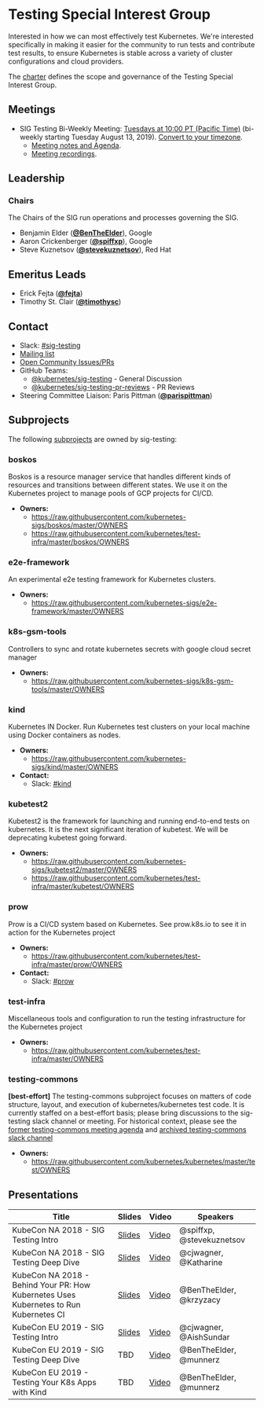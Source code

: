 <!---
This is an autogenerated file!

Please do not edit this file directly, but instead make changes to the
sigs.yaml file in the project root.

To understand how this file is generated, see https://git.k8s.io/community/generator/README.md
--->
# Testing Special Interest Group

Interested in how we can most effectively test Kubernetes. We're interested specifically in making it easier for the community to run tests and contribute test results, to ensure Kubernetes is stable across a variety of cluster configurations and cloud providers.

The [charter](charter.md) defines the scope and governance of the Testing Special Interest Group.

## Meetings
* SIG Testing Bi-Weekly Meeting: [Tuesdays at 10:00 PT (Pacific Time)](https://zoom.us/j/135450138?pwd=WGJyaVZzekJCWFBTMGJGTXVjUFJaUT09) (bi-weekly starting Tuesday August 13, 2019). [Convert to your timezone](http://www.thetimezoneconverter.com/?t=10:00&tz=PT%20%28Pacific%20Time%29).
  * [Meeting notes and Agenda](https://bit.ly/k8s-sig-testing-notes).
  * [Meeting recordings](https://bit.ly/k8s-sig-testing-videos).

## Leadership

### Chairs
The Chairs of the SIG run operations and processes governing the SIG.

* Benjamin Elder (**[@BenTheElder](https://github.com/BenTheElder)**), Google
* Aaron Crickenberger (**[@spiffxp](https://github.com/spiffxp)**), Google
* Steve Kuznetsov (**[@stevekuznetsov](https://github.com/stevekuznetsov)**), Red Hat

## Emeritus Leads

* Erick Fejta (**[@fejta](https://github.com/fejta)**)
* Timothy St. Clair (**[@timothysc](https://github.com/timothysc)**)

## Contact
- Slack: [#sig-testing](https://kubernetes.slack.com/messages/sig-testing)
- [Mailing list](https://groups.google.com/forum/#!forum/kubernetes-sig-testing)
- [Open Community Issues/PRs](https://github.com/kubernetes/community/labels/sig%2Ftesting)
- GitHub Teams:
    - [@kubernetes/sig-testing](https://github.com/orgs/kubernetes/teams/sig-testing) - General Discussion
    - [@kubernetes/sig-testing-pr-reviews](https://github.com/orgs/kubernetes/teams/sig-testing-pr-reviews) - PR Reviews
- Steering Committee Liaison: Paris Pittman (**[@parispittman](https://github.com/parispittman)**)

## Subprojects

The following [subprojects][subproject-definition] are owned by sig-testing:
### boskos
Boskos is a resource manager service that handles different kinds of resources and transitions between different states. We use it on the Kubernetes project to manage pools of GCP projects for CI/CD.
- **Owners:**
  - https://raw.githubusercontent.com/kubernetes-sigs/boskos/master/OWNERS
  - https://raw.githubusercontent.com/kubernetes/test-infra/master/boskos/OWNERS
### e2e-framework
An experimental e2e testing framework for Kubernetes clusters.
- **Owners:**
  - https://raw.githubusercontent.com/kubernetes-sigs/e2e-framework/master/OWNERS
### k8s-gsm-tools
Controllers to sync and rotate kubernetes secrets with google cloud secret manager
- **Owners:**
  - https://raw.githubusercontent.com/kubernetes-sigs/k8s-gsm-tools/master/OWNERS
### kind
Kubernetes IN Docker. Run Kubernetes test clusters on your local machine using Docker containers as nodes.
- **Owners:**
  - https://raw.githubusercontent.com/kubernetes-sigs/kind/master/OWNERS
- **Contact:**
  - Slack: [#kind](https://kubernetes.slack.com/messages/kind)
### kubetest2
Kubetest2 is the framework for launching and running end-to-end tests on kubernetes.
It is the next significant iteration of kubetest. We will be deprecating kubetest going forward.
- **Owners:**
  - https://raw.githubusercontent.com/kubernetes-sigs/kubetest2/master/OWNERS
  - https://raw.githubusercontent.com/kubernetes/test-infra/master/kubetest/OWNERS
### prow
Prow is a CI/CD system based on Kubernetes. See prow.k8s.io to see it in action for the Kubernetes project
- **Owners:**
  - https://raw.githubusercontent.com/kubernetes/test-infra/master/prow/OWNERS
- **Contact:**
  - Slack: [#prow](https://kubernetes.slack.com/messages/prow)
### test-infra
Miscellaneous tools and configuration to run the testing infrastructure for the Kubernetes project
- **Owners:**
  - https://raw.githubusercontent.com/kubernetes/test-infra/master/OWNERS
### testing-commons
**[best-effort]** The testing-commons subproject focuses on matters of code structure, layout, and execution of kubernetes/kubernetes test code. It is currently staffed on a best-effort basis; please bring discussions to the sig-testing slack channel or meeting. For historical context, please see the [former testing-commons meeting agenda](https://docs.google.com/document/d/1TOC8vnmlkWw6HRNHoe5xSv5-qv7LelX6XK3UVCHuwb0/edit) and [archived testing-commons slack channel](https://kubernetes.slack.com/archives/C9NK9KFFW)
- **Owners:**
  - https://raw.githubusercontent.com/kubernetes/kubernetes/master/test/OWNERS

[subproject-definition]: https://github.com/kubernetes/community/blob/master/governance.md#subprojects
<!-- BEGIN CUSTOM CONTENT -->

## Presentations

| Title | Slides | Video | Speakers |
| ----- | ------ | ----- | -------- |
| KubeCon NA 2018 - SIG Testing Intro | [Slides](https://docs.google.com/presentation/d/1HOQ2df_AT-vIuz-JNaJol2oiGq84m50h9T49_5WgEaI/edit?usp=sharing) | [Video](https://www.youtube.com/watch?v=7-_O41W3FRU) | @spiffxp, @stevekuznetsov |
| KubeCon NA 2018 - SIG Testing Deep Dive | [Slides](https://static.sched.com/hosted_files/kccna18/9b/Kubecon%20Seattle%20SIG-Testing%20Deep%20Dive%20%281%29.pdf) | [Video](https://www.youtube.com/watch?v=1rwiKDTJILY) | @cjwagner, @Katharine |
| KubeCon NA 2018 - Behind Your PR: How Kubernetes Uses Kubernetes to Run Kubernetes CI | [Slides](https://static.sched.com/hosted_files/kccna18/3e/KubeCon%20Seattle%20Talk.pdf) | [Video](https://www.youtube.com/watch?v=pz0lpl6h-Gc) | @BenTheElder, @krzyzacy |
| KubeCon EU 2019 - SIG Testing Intro | [Slides](https://static.sched.com/hosted_files/kccnceu19/c8/SIG-Testing%20Intro%20Kubecon%20EU%202019.pdf) | [Video](https://www.youtube.com/watch?v=_uO5gHVTzF8) | @cjwagner, @AishSundar |
| KubeCon EU 2019 - SIG Testing Deep Dive | TBD | [Video](https://www.youtube.com/watch?v=6m9frvTxK0o) | @BenTheElder, @munnerz |
| KubeCon EU 2019 - Testing Your K8s Apps with Kind | TBD | [Video](https://www.youtube.com/watch?v=8KtmevMFfxA) | @BenTheElder, @munnerz | 


<!-- END CUSTOM CONTENT -->
